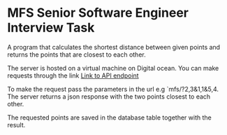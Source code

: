 # MFS Senior Software Engineer Interview Task

A program that calculates the shortest distance between given points and returns the points that are closest to each other.

The server is hosted on a virtual machine on Digital ocean. You can make requests through the link [Link to API endpoint](https://polar-eyrie-68061.herokuapp.com)

To make the request pass the parameters in the url e.g `mfs/?2,3&1,1&5,4. The server returns a json response with the two points closest to each other.

The requested points are saved in the database table together with the result.